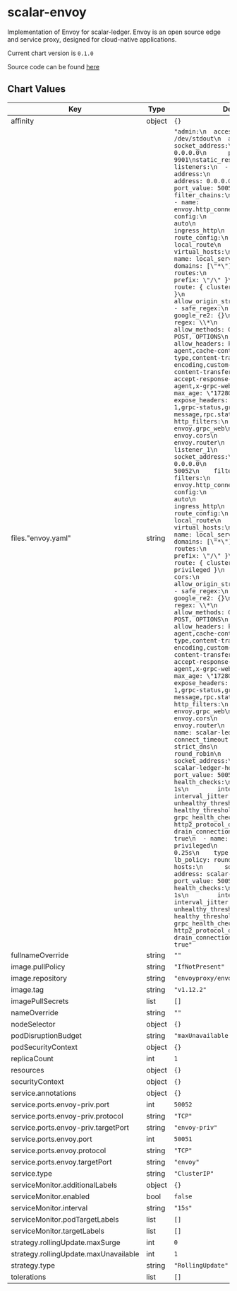 scalar-envoy
============
Implementation of Envoy for scalar-ledger. Envoy is an open source edge and service proxy, designed for cloud-native applications.

Current chart version is `0.1.0`

Source code can be found [here](https://www.envoyproxy.io/)



## Chart Values

| Key | Type | Default | Description |
|-----|------|---------|-------------|
| affinity | object | `{}` |  |
| files."envoy.yaml" | string | `"admin:\n  access_log_path: /dev/stdout\n  address:\n    socket_address:\n      address: 0.0.0.0\n      port_value: 9901\nstatic_resources:\n  listeners:\n  - name: listener_0\n    address:\n      socket_address:\n        address: 0.0.0.0\n        port_value: 50051\n    filter_chains:\n    - filters:\n      - name: envoy.http_connection_manager\n        config:\n          codec_type: auto\n          stat_prefix: ingress_http\n          route_config:\n            name: local_route\n            virtual_hosts:\n            - name: local_service\n              domains: [\"*\"]\n              routes:\n              - match: { prefix: \"/\" }\n                route: { cluster: scalar-ledger }\n              cors:\n                allow_origin_string_match:\n                  - safe_regex:\n                      google_re2: {}\n                      regex: \\*\n                allow_methods: GET, PUT, DELETE, POST, OPTIONS\n                allow_headers: keep-alive,user-agent,cache-control,content-type,content-transfer-encoding,custom-header-1,x-accept-content-transfer-encoding,x-accept-response-streaming,x-user-agent,x-grpc-web,grpc-timeout\n                max_age: \"1728000\"\n                expose_headers: custom-header-1,grpc-status,grpc-message,rpc.status-bin\n          http_filters:\n          - name: envoy.grpc_web\n          - name: envoy.cors\n          - name: envoy.router\n  - name: listener_1\n    address:\n      socket_address:\n        address: 0.0.0.0\n        port_value: 50052\n    filter_chains:\n    - filters:\n      - name: envoy.http_connection_manager\n        config:\n          codec_type: auto\n          stat_prefix: ingress_http\n          route_config:\n            name: local_route\n            virtual_hosts:\n            - name: local_service\n              domains: [\"*\"]\n              routes:\n              - match: { prefix: \"/\" }\n                route: { cluster: scalar-ledger-privileged }\n              cors:\n                allow_origin_string_match:\n                  - safe_regex:\n                      google_re2: {}\n                      regex: \\*\n                allow_methods: GET, PUT, DELETE, POST, OPTIONS\n                allow_headers: keep-alive,user-agent,cache-control,content-type,content-transfer-encoding,custom-header-1,x-accept-content-transfer-encoding,x-accept-response-streaming,x-user-agent,x-grpc-web,grpc-timeout\n                max_age: \"1728000\"\n                expose_headers: custom-header-1,grpc-status,grpc-message,rpc.status-bin\n          http_filters:\n          - name: envoy.grpc_web\n          - name: envoy.cors\n          - name: envoy.router\n  clusters:\n  - name: scalar-ledger\n    connect_timeout: 0.25s\n    type: strict_dns\n    lb_policy: round_robin\n    hosts:\n      socket_address:\n        address: scalar-ledger-headless\n        port_value: 50051\n    health_checks:\n      - timeout: 1s\n        interval: 5s\n        interval_jitter: 1s\n        unhealthy_threshold: 3\n        healthy_threshold: 3\n        grpc_health_check: {}\n    http2_protocol_options: {}\n    drain_connections_on_host_removal: true\n  - name: scalar-ledger-privileged\n    connect_timeout: 0.25s\n    type: strict_dns\n    lb_policy: round_robin\n    hosts:\n      socket_address:\n        address: scalar-ledger-headless\n        port_value: 50052\n    health_checks:\n      - timeout: 1s\n        interval: 5s\n        interval_jitter: 1s\n        unhealthy_threshold: 3\n        healthy_threshold: 3\n        grpc_health_check: {}\n    http2_protocol_options: {}\n    drain_connections_on_host_removal: true"` |  |
| fullnameOverride | string | `""` |  |
| image.pullPolicy | string | `"IfNotPresent"` |  |
| image.repository | string | `"envoyproxy/envoy"` |  |
| image.tag | string | `"v1.12.2"` |  |
| imagePullSecrets | list | `[]` |  |
| nameOverride | string | `""` |  |
| nodeSelector | object | `{}` |  |
| podDisruptionBudget | string | `"maxUnavailable: 1\n"` |  |
| podSecurityContext | object | `{}` |  |
| replicaCount | int | `1` |  |
| resources | object | `{}` |  |
| securityContext | object | `{}` |  |
| service.annotations | object | `{}` |  |
| service.ports.envoy-priv.port | int | `50052` |  |
| service.ports.envoy-priv.protocol | string | `"TCP"` |  |
| service.ports.envoy-priv.targetPort | string | `"envoy-priv"` |  |
| service.ports.envoy.port | int | `50051` |  |
| service.ports.envoy.protocol | string | `"TCP"` |  |
| service.ports.envoy.targetPort | string | `"envoy"` |  |
| service.type | string | `"ClusterIP"` |  |
| serviceMonitor.additionalLabels | object | `{}` |  |
| serviceMonitor.enabled | bool | `false` |  |
| serviceMonitor.interval | string | `"15s"` |  |
| serviceMonitor.podTargetLabels | list | `[]` |  |
| serviceMonitor.targetLabels | list | `[]` |  |
| strategy.rollingUpdate.maxSurge | int | `0` |  |
| strategy.rollingUpdate.maxUnavailable | int | `1` |  |
| strategy.type | string | `"RollingUpdate"` |  |
| tolerations | list | `[]` |  |
